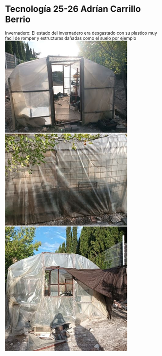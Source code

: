 # Tecnología 25-26 Adrían Carrillo Berrio
Invernadero: El estado del invernadero era desgastado con su plastico muy facil de romper y estructuras dañadas como el suelo por ejemplo
![imagenes del invernadero](imagenes/invernadero.jpg)
![imagenes del invernadero](imagenes/invernadero_1.jpg)
![imagenes del invernadero](imagenes/invernadero_2.jpg)

